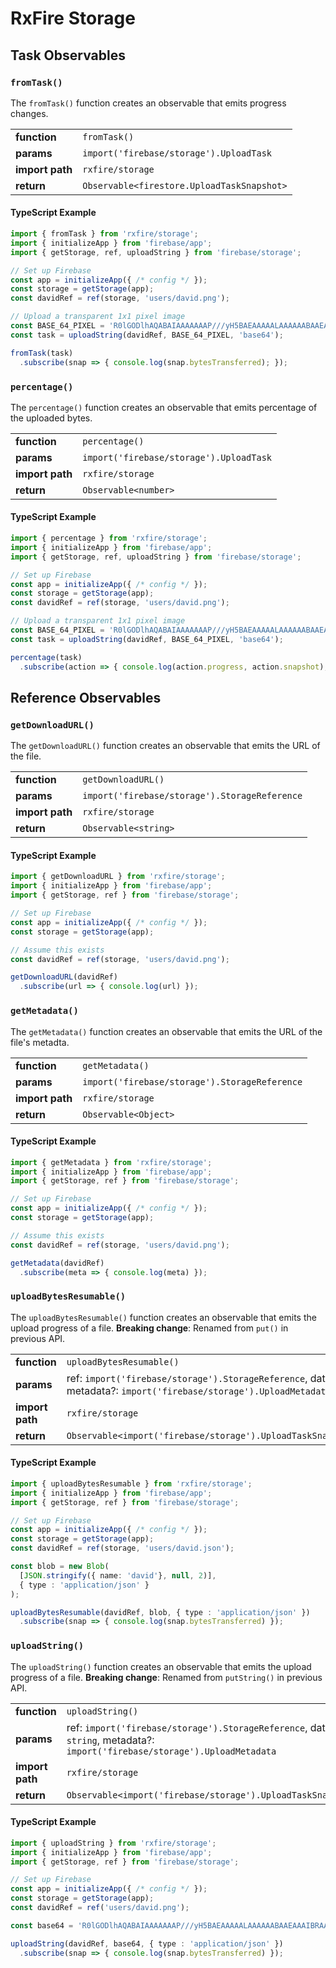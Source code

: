 # RxFire Storage

## Task Observables

### `fromTask()`
The `fromTask()` function creates an observable that emits progress changes.

|                 |                                            |
|-----------------|--------------------------------------------|
| **function**    | `fromTask()`                               |
| **params**      | `import('firebase/storage').UploadTask`                       |
| **import path** | `rxfire/storage`                           |
| **return**      | `Observable<firestore.UploadTaskSnapshot>` |

#### TypeScript Example
```ts
import { fromTask } from 'rxfire/storage';
import { initializeApp } from 'firebase/app';
import { getStorage, ref, uploadString } from 'firebase/storage';

// Set up Firebase
const app = initializeApp({ /* config */ });
const storage = getStorage(app);
const davidRef = ref(storage, 'users/david.png');

// Upload a transparent 1x1 pixel image
const BASE_64_PIXEL = 'R0lGODlhAQABAIAAAAAAAP///yH5BAEAAAAALAAAAAABAAEAAAIBRAA7';
const task = uploadString(davidRef, BASE_64_PIXEL, 'base64');

fromTask(task)
  .subscribe(snap => { console.log(snap.bytesTransferred); });
```

### `percentage()`
The `percentage()` function creates an observable that emits percentage of the uploaded bytes.

|                 |                                            |
|-----------------|--------------------------------------------|
| **function**    | `percentage()`                             |
| **params**      | `import('firebase/storage').UploadTask`                       |
| **import path** | `rxfire/storage`                           |
| **return**      | `Observable<number>`                       |

#### TypeScript Example
```ts
import { percentage } from 'rxfire/storage';
import { initializeApp } from 'firebase/app';
import { getStorage, ref, uploadString } from 'firebase/storage';

// Set up Firebase
const app = initializeApp({ /* config */ });
const storage = getStorage(app);
const davidRef = ref(storage, 'users/david.png');

// Upload a transparent 1x1 pixel image
const BASE_64_PIXEL = 'R0lGODlhAQABAIAAAAAAAP///yH5BAEAAAAALAAAAAABAAEAAAIBRAA7';
const task = uploadString(davidRef, BASE_64_PIXEL, 'base64');

percentage(task)
  .subscribe(action => { console.log(action.progress, action.snapshot); });
```

## Reference Observables

### `getDownloadURL()`
The `getDownloadURL()` function creates an observable that emits the URL of the file.

|                 |                                          |
|-----------------|------------------------------------------|
| **function**    | `getDownloadURL()`                       |
| **params**      | `import('firebase/storage').StorageReference`                      |
| **import path** | `rxfire/storage`                         |
| **return**      | `Observable<string>`                     |

#### TypeScript Example
```ts
import { getDownloadURL } from 'rxfire/storage';
import { initializeApp } from 'firebase/app';
import { getStorage, ref } from 'firebase/storage';

// Set up Firebase
const app = initializeApp({ /* config */ });
const storage = getStorage(app);

// Assume this exists
const davidRef = ref(storage, 'users/david.png');

getDownloadURL(davidRef)
  .subscribe(url => { console.log(url) });
```

### `getMetadata()`
The `getMetadata()` function creates an observable that emits the URL of the file's metadta.

|                 |                                          |
|-----------------|------------------------------------------|
| **function**    | `getMetadata()`                          |
| **params**      | `import('firebase/storage').StorageReference`                      |
| **import path** | `rxfire/storage`                         |
| **return**      | `Observable<Object>`                     |

#### TypeScript Example
```ts
import { getMetadata } from 'rxfire/storage';
import { initializeApp } from 'firebase/app';
import { getStorage, ref } from 'firebase/storage';

// Set up Firebase
const app = initializeApp({ /* config */ });
const storage = getStorage(app);

// Assume this exists
const davidRef = ref(storage, 'users/david.png');

getMetadata(davidRef)
  .subscribe(meta => { console.log(meta) });
```

### `uploadBytesResumable()`
The `uploadBytesResumable()` function creates an observable that emits the upload progress of a file. **Breaking change**: Renamed from `put()` in previous API. 

|                 |                                          |
|-----------------|------------------------------------------|
| **function**    | `uploadBytesResumable()`                                  |
| **params**      | ref: `import('firebase/storage').StorageReference`, data: `any`, metadata?: `import('firebase/storage').UploadMetadata`                |
| **import path** | `rxfire/storage`                         |
| **return**      | `Observable<import('firebase/storage').UploadTaskSnapshot>` |

#### TypeScript Example
```ts
import { uploadBytesResumable } from 'rxfire/storage';
import { initializeApp } from 'firebase/app';
import { getStorage, ref } from 'firebase/storage';

// Set up Firebase
const app = initializeApp({ /* config */ });
const storage = getStorage(app);
const davidRef = ref(storage, 'users/david.json');

const blob = new Blob(
  [JSON.stringify({ name: 'david'}, null, 2)], 
  { type : 'application/json' }
);

uploadBytesResumable(davidRef, blob, { type : 'application/json' })
  .subscribe(snap => { console.log(snap.bytesTransferred) });
```

### `uploadString()`
The `uploadString()` function creates an observable that emits the upload progress of a file. **Breaking change**: Renamed from `putString()` in previous API. 

|                 |                                          |
|-----------------|------------------------------------------|
| **function**    | `uploadString()`                                  |
| **params**      | ref: `import('firebase/storage').StorageReference`, data: `string`, metadata?: `import('firebase/storage').UploadMetadata`                |
| **import path** | `rxfire/storage`                         |
| **return**      | `Observable<import('firebase/storage').UploadTaskSnapshot>` |

#### TypeScript Example
```ts
import { uploadString } from 'rxfire/storage';
import { initializeApp } from 'firebase/app';
import { getStorage, ref } from 'firebase/storage';

// Set up Firebase
const app = initializeApp({ /* config */ });
const storage = getStorage(app);
const davidRef = ref('users/david.png');

const base64 = 'R0lGODlhAQABAIAAAAAAAP///yH5BAEAAAAALAAAAAABAAEAAAIBRAA7';

uploadString(davidRef, base64, { type : 'application/json' })
  .subscribe(snap => { console.log(snap.bytesTransferred) });
```
